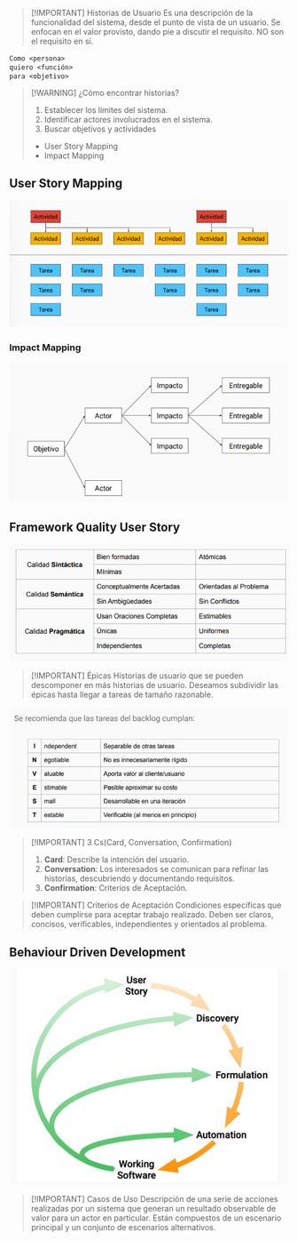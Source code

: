 
> [!IMPORTANT] Historias de Usuario
> Es una descripción de la funcionalidad del sistema, desde el punto de vista de un usuario.
> Se enfocan en el valor provisto, dando pie a discutir el requisito.
> NO son el requisito en sí.

```
Como <persona>
quiero <función>
para <objetivo>
```

> [!WARNING] ¿Cómo encontrar historias?
> 1. Establecer los límites del sistema.
> 2. Identificar actores involucrados en el sistema.
> 3. Buscar objetivos y actividades
> 	- User Story Mapping
> 	- Impact Mapping

## User Story Mapping

![](img/Pasted%20image%2020240925161018.png)

### Impact Mapping

![](img/Pasted%20image%2020240925161028.png)
## Framework Quality User Story
![](img/Pasted%20image%2020240925160056.png)


> [!IMPORTANT] Épicas
> Historias de usuario que se pueden descomponer en más historias de usuario.
> Deseamos subdividir las épicas hasta llegar a tareas de tamaño razonable.


![](img/Pasted%20image%2020240925160334.png)


> [!IMPORTANT] 3 Cs(Card, Conversation, Confirmation)
> 1. **Card**: Describe la intención del usuario.
> 2. **Conversation**: Los interesados se comunican para refinar las historias, descubriendo y documentando requisitos.
> 3. **Confirmation**: Criterios de Aceptación.


> [!IMPORTANT] Criterios de Aceptación
> Condiciones específicas que deben cumplirse para aceptar trabajo realizado.
> Deben ser claros, concisos, verificables, independientes y orientados al problema.

## Behaviour Driven Development

![](img/Pasted%20image%2020240925160701.png)

> [!IMPORTANT] Casos de Uso
> Descripción de una serie de acciones realizadas por un sistema que generan un resultado observable de valor para un actor en particular.
> Están compuestos de un escenario principal y un conjunto de escenarios alternativos.

